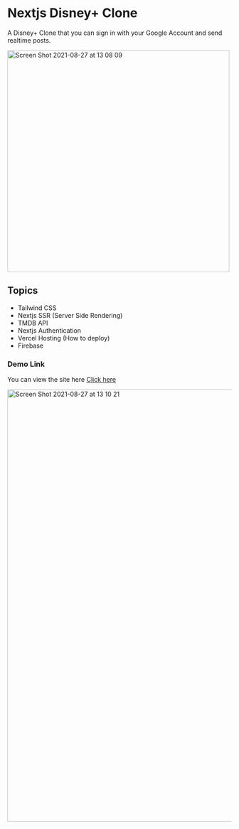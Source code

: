 # Nextjs Disney+ Clone

A Disney+ Clone that you can sign in with your Google Account and send realtime posts.

<img width="499" alt="Screen Shot 2021-08-27 at 13 08 09" src="https://user-images.githubusercontent.com/79858870/131112587-104455e9-5c0d-4473-b025-ef1f5f13a22b.png">


## Topics

- Tailwind CSS
- Nextjs SSR (Server Side Rendering)
- TMDB API
- Nextjs Authentication 
- Vercel Hosting (How to deploy)
- Firebase


### Demo Link

You can view the site here [Click here](https://disney-plus-clone-8yxy1rqd2-k-cicek.vercel.app/)

<img width="973" alt="Screen Shot 2021-08-27 at 13 10 21" src="https://user-images.githubusercontent.com/79858870/131113105-ae248a5a-668f-4327-9d1d-6dafe7a0d86c.png">

